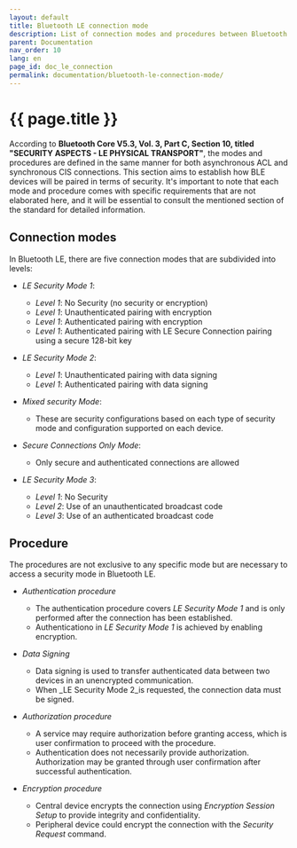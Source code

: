 ```yaml
---
layout: default
title: Bluetooth LE connection mode
description: List of connection modes and procedures between Bluetooth Low Energy devices
parent: Documentation
nav_order: 10
lang: en
page_id: doc_le_connection
permalink: documentation/bluetooth-le-connection-mode/
---
```


# {{ page.title }}

According to __Bluetooth Core V5.3, Vol. 3, Part C, Section 10, titled "SECURITY ASPECTS - LE PHYSICAL TRANSPORT"__, the modes and procedures are defined in the same manner for both asynchronous ACL and synchronous CIS connections. This section aims to establish how BLE devices will be paired in terms of security. It's important to note that each mode and procedure comes with specific requirements that are not elaborated here, and it will be essential to consult the mentioned section of the standard for detailed information.


## Connection modes


In Bluetooth LE, there are five connection modes that are subdivided into levels:

* _LE Security Mode 1_:

    - _Level 1_: No Security (no security or encryption)
    - _Level 1_: Unauthenticated pairing with encryption
    - _Level 1_: Authenticated pairing with encryption
    - _Level 1_: Authenticated pairing with LE Secure Connection pairing using a secure 128-bit key

* _LE Security Mode 2_:

    - _Level 1_: Unauthenticated pairing with data signing
    - _Level 1_: Authenticated pairing with data signing

* _Mixed security Mode_:

    - These are security configurations based on each type of security mode and configuration supported on each device.

* _Secure Connections Only Mode_:

    - Only secure and authenticated connections are allowed

* _LE Security Mode 3_:

    - _Level 1_: No Security
    - _Level 2_: Use of an unauthenticated broadcast code
    - _Level 3_: Use of an authenticated broadcast code

## Procedure

The procedures are not exclusive to any specific mode but are necessary to access a security mode in Bluetooth LE.

* _Authentication procedure_

    - The authentication procedure covers _LE Security Mode 1_ and is only performed after the connection has been established.
    - Authenticationo in  _LE Security Mode 1_ is achieved by enabling encryption.

* _Data Signing_

    - Data signing is used to transfer authenticated data between two devices in an unencrypted communication.
    - When _LE Security Mode 2_is requested, the connection data must be signed.

* _Authorization procedure_

    - A service may require authorization before granting access, which is user confirmation to proceed with the procedure.
    - Authentication does not necessarily provide authorization. Authorization may be granted through user confirmation after successful authentication.

* _Encryption procedure_

    - Central device encrypts the connection using _Encryption Session Setup_ to provide integrity and confidentiality.
    - Peripheral device could encrypt the connection with the _Security Request_ command.
